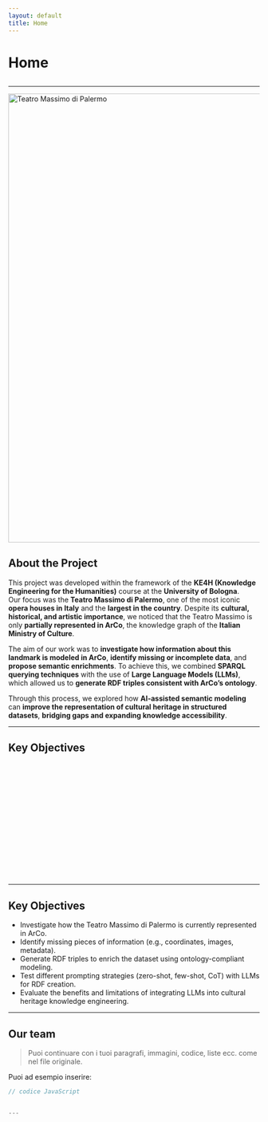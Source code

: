 ```yaml
---
layout: default
title: Home
---
```


# Home

<!-- Navigazione personalizzata -->
<nav style="margin-bottom: 30px;">
  
</nav>

---
<img src="https://upload.wikimedia.org/wikipedia/commons/8/87/Il_Teatro_Massimo_di_Palermo.jpg" 
     alt="Teatro Massimo di Palermo" 
     width="900">



<h2>About the Project</h2>
<p>
This project was developed within the framework of the <strong>KE4H (Knowledge Engineering for the Humanities)</strong> course at the <strong>University of Bologna</strong>.<br>
Our focus was the <strong>Teatro Massimo di Palermo</strong>, one of the most iconic <strong>opera houses in Italy</strong> and the <strong>largest in the country</strong>. Despite its <strong>cultural, historical, and artistic importance</strong>, we noticed that the Teatro Massimo is only <strong>partially represented in ArCo</strong>, the knowledge graph of the <strong>Italian Ministry of Culture</strong>.
</p>

<p>
The aim of our work was to <strong>investigate how information about this landmark is modeled in ArCo</strong>, <strong>identify missing or incomplete data</strong>, and <strong>propose semantic enrichments</strong>. To achieve this, we combined <strong>SPARQL querying techniques</strong> with the use of <strong>Large Language Models (LLMs)</strong>, which allowed us to <strong>generate RDF triples consistent with ArCo’s ontology</strong>.
</p>

<p>
Through this process, we explored how <strong>AI-assisted semantic modeling</strong> can <strong>improve the representation of cultural heritage in structured datasets</strong>, <strong>bridging gaps and expanding knowledge accessibility</strong>.
</p>



---

<!-- Font Awesome -->
<link rel="stylesheet" href="https://cdnjs.cloudflare.com/ajax/libs/font-awesome/6.4.0/css/all.min.css">

<style>
  .objectives-list {
    list-style: none;
    padding: 0;
  }

  .objectives-list li {
    margin: 10px 0;
    font-size: 1.1em;
    display: flex;
    align-items: center;
    opacity: 0;
    transform: translateX(-20px);
    animation: fadeIn 0.6s ease forwards;
  }

  .objectives-list li:nth-child(1) { animation-delay: 0.2s; }
  .objectives-list li:nth-child(2) { animation-delay: 0.4s; }
  .objectives-list li:nth-child(3) { animation-delay: 0.6s; }
  .objectives-list li:nth-child(4) { animation-delay: 0.8s; }
  .objectives-list li:nth-child(5) { animation-delay: 1s; }

  .objectives-list i {
    color: green;
    margin-right: 10px;
    transition: transform 0.3s ease;
  }

  .objectives-list li:hover i {
    transform: scale(1.3) rotate(10deg);
    color: #2ecc71;
  }

  @keyframes fadeIn {
    to {
      opacity: 1;
      transform: translateX(0);
    }
  }
</style>

<h2>Key Objectives</h2>
<ul class="objectives-list">
  <li><i class="fa-solid fa-circle-check"></i> Investigate how the Teatro Massimo di Palermo is currently represented in ArCo.</li>
  <li><i class="fa-solid fa-circle-check"></i> Identify missing pieces of information (e.g., coordinates, images, metadata).</li>
  <li><i class="fa-solid fa-circle-check"></i> Generate RDF triples to enrich the dataset using ontology-compliant modeling.</li>
  <li><i class="fa-solid fa-circle-check"></i> Test different prompting strategies (zero-shot, few-shot, CoT) with LLMs for RDF creation.</li>
  <li><i class="fa-solid fa-circle-check"></i> Evaluate the benefits and limitations of integrating LLMs into cultural heritage knowledge engineering.</li>
</ul>


---


<!-- Assicurati di includere Font Awesome nel tuo <head> -->
<link rel="stylesheet" href="https://cdnjs.cloudflare.com/ajax/libs/font-awesome/6.4.0/css/all.min.css">

<h2>Key Objectives</h2>
<ul>
  <li><i class="fa-solid fa-circle-check" style="color:green;"></i> Investigate how the Teatro Massimo di Palermo is currently represented in ArCo.</li>
  <li><i class="fa-solid fa-circle-check" style="color:green;"></i> Identify missing pieces of information (e.g., coordinates, images, metadata).</li>
  <li><i class="fa-solid fa-circle-check" style="color:green;"></i> Generate RDF triples to enrich the dataset using ontology-compliant modeling.</li>
  <li><i class="fa-solid fa-circle-check" style="color:green;"></i> Test different prompting strategies (zero-shot, few-shot, CoT) with LLMs for RDF creation.</li>
  <li><i class="fa-solid fa-circle-check" style="color:green;"></i> Evaluate the benefits and limitations of integrating LLMs into cultural heritage knowledge engineering.</li>
</ul>



---

## Our team

> Puoi continuare con i tuoi paragrafi, immagini, codice, liste ecc. come nel file originale.

Puoi ad esempio inserire:

```js
// codice JavaScript


---






